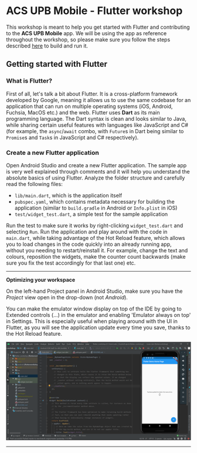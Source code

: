 # ACS UPB Mobile - Flutter workshop

This workshop is meant to help you get started with Flutter and contributing to the **ACS UPB Mobile** app. We will be using the app as reference throughout the workshop, so please make sure you follow the steps described [here](https://github.com/acs-upb-mobile/acs-upb-mobile/blob/master/README.md#building-from-source-with-android-studio) to build and run it.

## Getting started with Flutter

### What **is** Flutter?

First of all, let's talk a bit about Flutter. It is a cross-platform framework developed by Google, meaning it allows us to use the same codebase for an application that can run on multiple operating systems (iOS, Android, Fuchsia, MacOS etc.) and the web. Flutter uses **Dart** as its main programming language. The Dart syntax is clean and looks similar to Java, while sharing certain useful features with languages like JavaScript and C# (for example, the `async`/`await` combo, with `Future`s in Dart being similar to `Promise`s and `Task`s in JavaScript and C# respectively).

### Create a new Flutter application

Open Android Studio and create a new Flutter application. The sample app is very well explained through comments and it will help you understand the absolute basics of using Flutter. Analyze the folder structure and carefully read the following files:
- `lib/main.dart`, which is the application itself
- `pubspec.yaml`, which contains metadata necessary for building the application (similar to `build.gradle` in Android or `Info.plist` in iOS)
- `test/widget_test.dart`, a simple test for the sample application

Run the test to make sure it works by right-clicking `widget_test.dart` and selecting `Run`. Run the application and play around with the code in `main.dart`, while taking advantage of the Hot Reload feature, which allows you to load changes in the code quickly into an already running app, without you needing to restart/reinstall it. For example, change the text and colours, reposition the widgets, make the counter count backwards (make sure you fix the test accordingly for that last one) etc.

---
**Optimizing your workspace**

On the left-hand Project panel in Android Studio, make sure you have the *Project* view open in the drop-down (not *Android*).

You can make the emulator window display on top of the IDE by going to Extended controls (...) in the emulator and enabling 'Emulator always on top' in Settings. This is especially useful when playing around with the UI in Flutter, as you will see the application update every time you save, thanks to the Hot Reload feature.

<img src=screenshots/android_studio.png>

---
